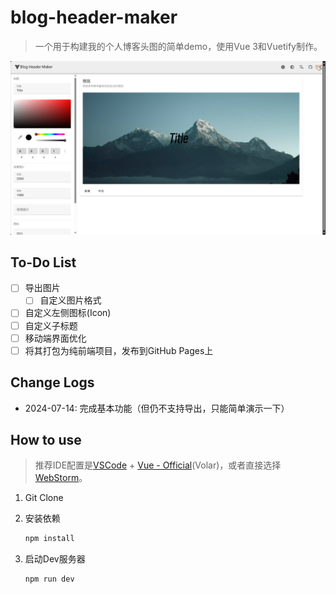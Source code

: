 # blog-header-maker

> 一个用于构建我的个人博客头图的简单demo，使用Vue 3和Vuetify制作。

![demo](/README/demo.png)

## To-Do List

* [ ] 导出图片
  * [ ] 自定义图片格式
* [ ] 自定义左侧图标(Icon)
* [ ] 自定义子标题
* [ ] 移动端界面优化
* [ ] 将其打包为纯前端项目，发布到GitHub Pages上

## Change Logs

* 2024-07-14: 完成基本功能（但仍不支持导出，只能简单演示一下）

## How to use

> 推荐IDE配置是[VSCode](https://code.visualstudio.com/) + [Vue - Official](https://marketplace.visualstudio.com/items?itemName=Vue.volar)(Volar)，或者直接选择[WebStorm](https://www.jetbrains.com/webstorm/)。

1. Git Clone
2. 安装依赖

    ```sh
    npm install
    ```

3. 启动Dev服务器

    ```sh
    npm run dev
    ```
